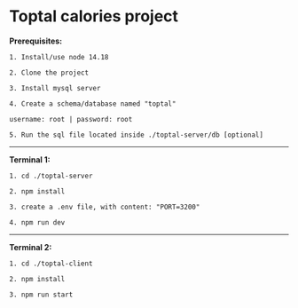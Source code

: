 # Toptal calories project

**Prerequisites:**

`1. Install/use node 14.18`

`2. Clone the project`

`3. Install mysql server`

`4. Create a schema/database named "toptal"`

    username: root | password: root

`5. Run the sql file located inside ./toptal-server/db [optional]`

<hr/>

**Terminal 1:**

`1. cd ./toptal-server`

`2. npm install`

`3. create a .env file, with content: "PORT=3200"`

`4. npm run dev`

<hr/>

**Terminal 2:**

`1. cd ./toptal-client`

`2. npm install`

`3. npm run start`

